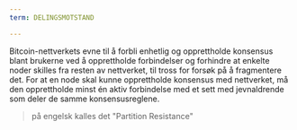 ```yaml
---
term: DELINGSMOTSTAND

---
```

Bitcoin-nettverkets evne til å forbli enhetlig og opprettholde konsensus blant brukerne ved å opprettholde forbindelser og forhindre at enkelte noder skilles fra resten av nettverket, til tross for forsøk på å fragmentere det. For at en node skal kunne opprettholde konsensus med nettverket, må den opprettholde minst én aktiv forbindelse med et sett med jevnaldrende som deler de samme konsensusreglene.

> på engelsk kalles det "Partition Resistance"